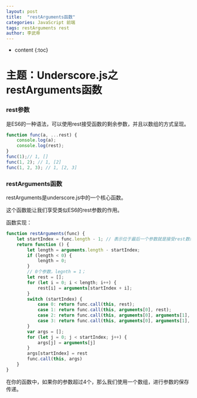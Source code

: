 ```yaml
---
layout: post 
title:  "restArguments函数" 
categories: JavaScript 前端  
tags: restArguments rest 
author: 李武帝 
---
```


* content
{:toc}

# 主题：Underscore.js之restArguments函数

### rest参数

是ES6的一种语法，可以使用rest接受函数的剩余参数，并且以数组的方式呈现。

```javascript
function func(a, ...rest) {
    console.log(a);
    console.log(rest);
}
func(1);// 1, []
func(1, 2); // 1, [2]
func(1, 2, 3); // 1, [2, 3]
```



### restArguments函数

restArguments是underscore.js中的一个核心函数。

这个函数能让我们享受类似ES6的rest参数的作用。

函数实现：

```javascript
function restArguments(func) {
    let startIndex = func.length - 1; // 表示位于最后一个参数就是接受rest数组；
    return function () {
        let length = arguments.length - startIndex;
        if (length < 0) {
            length = 0;
        }
        // 0个参数，legnth = 1；
        let rest = [];
        for (let i = 0; i < length; i++) {
            rest[i] = arguments[startIndex + i];
        }
        switch (startIndex) {
            case 0: return func.call(this, rest);
            case 1: return func.call(this, arguments[0], rest);
            case 2: return func.call(this, arguments[0], arguments[1], rest);
            case 3: return func.call(this, arguments[0], arguments[1], arguments[2], rest);
        }
        var args = [];
        for (let j = 0; j < startIndex; j++) {
            args[j] = arguments[j]
        }
        args[startIndex] = rest
        func.call(this, args)
    }
}
```


在你的函数中，如果你的参数超过4个，那么我们使用一个数组，进行参数的保存传递。
